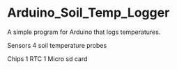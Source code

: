 # Arduino_Soil_Temp_Logger
A simple program for Arduino that logs temperatures.

Sensors 
4 soil temperature probes

Chips
1 RTC
1 Micro sd card
